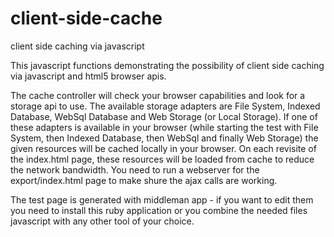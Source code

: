 client-side-cache
=================

client side caching via javascript

This javascript functions demonstrating the possibility of client side caching via javascript and html5 browser apis.

The cache controller will check your browser capabilities and look for a storage api to use. The available storage adapters are File System, Indexed Database, WebSql Database and Web Storage (or Local Storage).
If one of these adapters is available in your browser (while starting the test with File System, then Indexed Database, then WebSql and finally Web Storage) the given resources will be cached locally in your browser.
On each revisite of the index.html page, these resources will be loaded from cache to reduce the network bandwidth. You need to run a webserver for the export/index.html page to make shure the ajax calls are working.

The test page is generated with middleman app - if you want to edit them you need to install this ruby application or you combine the needed files javascript with any other tool of your choice.